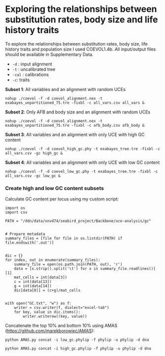 # Exploring the relationships between substitution rates, body size and life history traits

To explore the relationships between substitution rates, body size, life history traits and population size I used COEVOL1.4b. All input/output files should be available in Supplementary Data. 

* `-d` : input alignment
* `-t` : uncalibrated tree
* `-cal` : calibrations
* `-c`: traits

**Subset 1**: All variables and an alignment with random UCEs

``` 
nohup ./coevol -f -d coevol_alignment.nex -t exabayes_unpartitioned_75.tre -fixbl -c all_vars.csv all_vars &
```

**Subset 2**: Only AFB and body size and an alignment with random UCEs

```
nohup ./coevol -f -d coevol_alignment.nex -t exabayes_unpartitioned_75.tre -fixbl -c afb_body.csv afb_body &
```

**Subset 3**: All variables and an alignment with only UCE with high GC content

```
nohup ./coevol -f -d coevol_high_gc.phy -t exabayes_tree.tre -fixbl -c all_vars.csv -gc high_gc &
```

**Subset 4**: All variables and an alignment with only UCE with low GC content

```
nohup ./coevol -f -d coevol_low_gc.phy -t exabayes_tree.tre -fixbl -c all_vars.csv -gc low_gc &
```

### Create high and low GC content subsets

Calculate GC content per locus using my custom script:

```
import os
import csv

PATH = "/ddn/data/xnvd74/seabird_project/Backbone/uce-analysis/gc"


# Prepare metadata
summary_files = [file for file in os.listdir(PATH) if file.endswith('.out')]


dic = {}
for index, out in enumerate(summary_files):
    summary_file = open(os.path.join(PATH, out), 'r')
    data = [x.strip().split('\t') for x in summary_file.readlines()][1]
    mat_cells = int(data[3])
    c = int(data[13])
    g = int(data[14])
    dic[data[0]] = (c+g)/mat_cells


with open("GC.txt", "w") as f:
    writer = csv.writer(f, dialect="excel-tab")
    for key, value in dic.items():
        writer.writerow((key, value))
```

Concatenate the top 10% and bottom 10% using AMAS (https://github.com/marekborowiec/AMAS):

``` 
python AMAS.py concat -i low_gc.phylip -f phylip -u phylip -d dna
```

``` 
python AMAS.py concat -i high_gc.phylip -f phylip -u phylip -d dna
```

